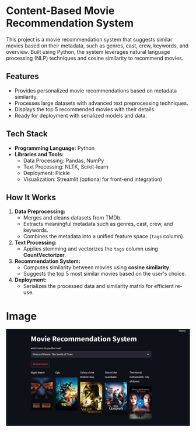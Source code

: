 # **Content-Based Movie Recommendation System**

This project is a movie recommendation system that suggests similar movies based on their metadata, such as genres, cast, crew, keywords, and overview. Built using Python, the system leverages natural language processing (NLP) techniques and cosine similarity to recommend movies.

## **Features**
- Provides personalized movie recommendations based on metadata similarity.
- Processes large datasets with advanced text preprocessing techniques.
- Displays the top 5 recommended movies with their details.
- Ready for deployment with serialized models and data.

## **Tech Stack**
- **Programming Language:** Python  
- **Libraries and Tools:**  
  - Data Processing: Pandas, NumPy  
  - Text Processing: NLTK, Scikit-learn  
  - Deployment: Pickle  
  - Visualization: Streamlit (optional for front-end integration)

## **How It Works**
1. **Data Preprocessing:**
   - Merges and cleans datasets from TMDb.
   - Extracts meaningful metadata such as genres, cast, crew, and keywords.
   - Combines the metadata into a unified feature space (`tags` column).
2. **Text Processing:**
   - Applies stemming and vectorizes the `tags` column using **CountVectorizer**.
3. **Recommendation System:**
   - Computes similarity between movies using **cosine similarity**.
   - Suggests the top 5 most similar movies based on the user's choice.
4. **Deployment:**
   - Serializes the processed data and similarity matrix for efficient re-use.

# **Image**

![Movie Recommendation System Demo](images/demo.png "Movie Recommendation System")
